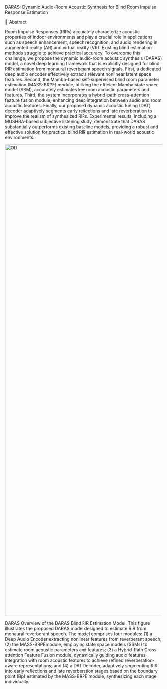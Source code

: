  DARAS: Dynamic Audio-Room Acoustic Synthesis for Blind Room Impulse Response Estimation

📜 Abstract

Room Impulse Responses (RIRs) accurately characterize acoustic properties of indoor environments and play a crucial role in applications such as speech enhancement, speech recognition, and audio rendering in augmented reality (AR) and virtual reality (VR). Existing blind estimation methods struggle to achieve practical accuracy. To overcome this challenge, we propose the dynamic audio-room acoustic synthesis (DARAS) model, a novel deep learning framework that is explicitly designed for blind RIR estimation from monaural reverberant speech signals. First, a dedicated deep audio encoder effectively extracts relevant nonlinear latent space features. Second, the Mamba-based self-supervised blind room parameter estimation (MASS-BRPE) module, utilizing the efficient Mamba state space model (SSM), accurately estimates key room acoustic parameters and features. Third, the system incorporates a hybrid-path cross-attention feature fusion module, enhancing deep integration between audio and room acoustic features. Finally, our proposed dynamic acoustic tuning (DAT) decoder adaptively segments early reflections and late reverberation to improve the realism of synthesized RIRs. Experimental results, including a MUSHRA-based subjective listening study, demonstrate that DARAS substantially outperforms existing baseline models, providing a robust and effective solution for practical blind RIR estimation in real-world acoustic environments.

<img width="3012" height="1519" alt="OD" src="https://github.com/user-attachments/assets/7d15853d-332b-44dc-861a-efc6a0105cef" />

DARAS
 Overview of the DARAS Blind RIR Estimation Model. This figure illustrates the proposed DARAS model designed to estimate RIR from
 monaural reverberant speech. The model comprises four modules: (1) a Deep Audio Encoder extracting nonlinear features from reverberant speech; (2) the MASS-BRPEmodule, employing state space models (SSMs) to estimate room acoustic parameters and features; (3) a Hybrid-Path Cross-attention Feature
 Fusion module, dynamically guiding audio features integration with room acoustic features to achieve refined reverberation-aware representations; and (4) a DAT Decoder, adaptively segmenting RIR into early reflections and
 late reverberation stages based on the boundary point (Bp) estimated by the MASS-BRPE module, synthesizing each stage individually.
